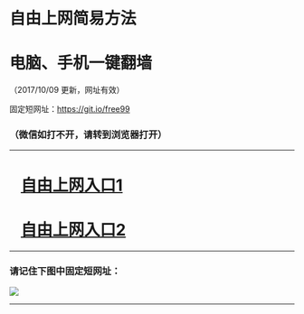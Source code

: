 ﻿# 自由上网简易方法

# 电脑、手机一键翻墙

（2017/10/09 更新，网址有效）

固定短网址：https://git.io/free99

### （微信如打不开，请转到浏览器打开）


***





# &nbsp;&nbsp; <a href="http://ft603030701.fwq-tz-1001.info/fwqtz01.html?t=100900110338 " target="_blank">自由上网入口1</a>
# &nbsp;&nbsp; <a href="http://ft371022472.fwq-tz-1002.info/fwqtz02.html?t=100900113237 " target="_blank">自由上网入口2</a>
***

### 请记住下图中固定短网址：

<img src="https://s3-us-west-2.amazonaws.com/fwq-1001/yjfq-20170905okok.png" /> 


***

